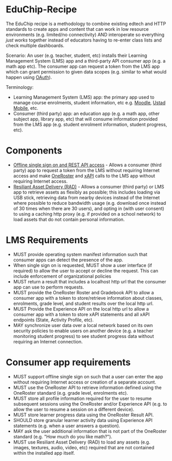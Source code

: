 # EduChip-Recipe

The EduChip recipe is a methodology to combine existing edtech and HTTP standards to create apps and content that can work in low resource environments (e.g. limited/no connectivity) AND interoperate so everything *just works* together instead of educators having to re-enter class lists and check multiple dashboards.

Scenario: An user (e.g. teacher, student, etc) installs their Learning Management System (LMS) app and a third-party API consumer app (e.g. a math app etc). The consumer app can request a token from the LMS app which can grant permission to given data scopes (e.g. similar to what would happen using [OAuth](https://oauth.net/2/)).

Terminology:

* Learning Management System (LMS) app: the primary app used to manage course enrolments, student information, etc e.g. [Moodle](https://moodle.org), [Ustad Mobile](https://www.ustadmobile.com), etc.
* Consumer (third party) app: an education app (e.g. a math app, other subject app, library app, etc) that will consume information provided from the LMS app (e.g. student enrolment information, student progress, etc).

# Components

* [Offline single sign on and REST API access](SINGLE-SIGN-ON-OFFLINE-API.md) - Allows a consumer (third party) app to request a token from the LMS without requiring Internet access and make [OneRoster](https://www.1edtech.org/standards/oneroster) and [xAPI](https://www.xapi.com) calls to the LMS app without requiring Internet access.
* [Resiliant Asset Delivery (RAD)](RAD.md) - Allows a consumer (third party) or LMS app to retrieve assets as flexibly as possible; this includes loading via USB stick, retrieving data from nearby devices instead of the Internet where possible to reduce bandwidth usage (e.g. download once instead of 30 times when there are 30 users), and opting in (with user consent) to using a caching http proxy (e.g. if provided on a school network) to load assets that do not contain personal information.

# LMS Requirements

* MUST provide operating system manifest information such that consumer apps can detect the presence of the app.
* When single sign on is requested, MUST show a user interface (if required) to allow the user to accept or decline the request. This can include enforcement of organizational policies
* MUST return a result that includes a localhost http url that the consumer app can use to perform requests.
* MUST provide the OneRoster Roster and Gradebook API to allow a consumer app with a token to store/retrieve information about classes, enrolments, grade level, and student results over the local http url.
* MUST Provide the Experience API on the local http url to allow a consumer app with a token to store xAPI  statements and all xAPI endpoints (State, Activity Profile, etc).
* MAY synchronize user data over a local network based on its own security policies to enable users on another device (e.g. a teacher monitoring student progress) to see student progress data without requiring an Internet connection.

# Consumer app requirements

* MUST support offline single sign on such that a user can enter the app without requiring Internet access or creation of a separate account.
* MUST use the OneRoster API to retrieve information defined using the OneRoster standard (e.g. grade level, enrolments etc).
* MUST store all profile information required for the user to resume subsequent sessions using the OneRoster and/or Experience API (e.g. to allow the user to resume a session on a different device).
* MUST store learner progress data using the OneRoster Result API.
* SHOULD store granular learner activity data using Experience API statements (e.g. when a user answers a question).
* MAY ask the user additional information that is not part of the OneRoster standard (e.g. "How much do you like math?").
* MUST use Resiliant Asset Delivery (RAD) to load any assets (e.g. images, textures, audio, video, etc) required that are not contained within the installed app itself.







